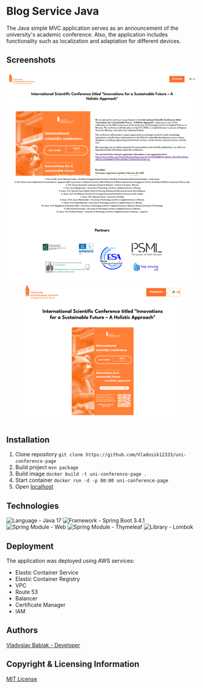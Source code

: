 # Blog Service Java

The Java simple MVC application serves as an announcement of the university's academic conference. Also, the application includes functionality such as localization and adaptation for different devices.

## Screenshots

<p align="center">
  <img src="images/img.png" alt="Image 1" />
  <img src="images/img_1.png" alt="Image 2" />
  <img src="images/img_2.png" alt="Image 3" />
</p>

## Installation

1. Clone repository `git clone https://github.com/Vladosik12333/uni-conference-page`
2. Build project `mvn package`
3. Build image `docker build -t uni-conference-page .`
4. Start container `docker run -d -p 80:80 uni-conference-page`
5. Open [localhost](http://localhost:80/)

## Technologies

<p align="left">
<img src="https://img.shields.io/badge/Language-Java 17-orange.svg" alt="Language - Java 17">
<img src="https://img.shields.io/badge/Framework-Spring Boot 3.4.1-green.svg" alt="Framework - 
Spring Boot 3.4.1">
<img src="https://img.shields.io/badge/Spring Module-Web MVC-green.svg" alt="Spring Module - Web">
<img src="https://img.shields.io/badge/Spring Module-Thymeleaf-green.svg" alt="Spring Module - Thymeleaf">
<img src="https://img.shields.io/badge/Library-Lombok-blue.svg" alt="Library - Lombok">
</p>

## Deployment

The application was deployed using AWS services:
- Elastic Container Service
- Elastic Container Registry
- VPC
- Route 53
- Balancer
- Certificate Manager
- IAM

## Authors

[Vladyslav Babiak - Developer](https://github.com/Vladosik12333)

## Copyright & Licensing Information

[MIT License](LICENSE)
